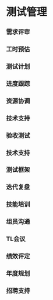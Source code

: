 # 测试管理


### 需求评审
### 工时预估
### 测试计划
### 进度跟踪
### 资源协调
### 技术支持
### 验收测试
### 技术支持
### 测试框架
### 迭代复盘
### 技能培训
### 组员沟通
### TL会议
### 绩效评定
### 年度规划
### 招聘支持